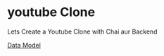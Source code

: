 # youtube Clone 
Lets Create a Youtube Clone with Chai aur Backend

[Data Model](https://app.eraser.io/workspace/YtPqZ1VogxGy1jzIDkzj)